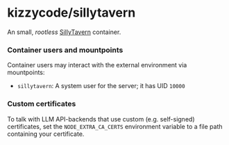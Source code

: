 # kizzycode/sillytavern

An small, *rootless* [SillyTavern](https://github.com/SillyTavern/SillyTavern) container.

### Container users and mountpoints
Container users may interact with the external environment via mountpoints:
- `sillytavern`: A system user for the server; it has UID `10000`

### Custom certificates
To talk with LLM API-backends that use custom (e.g. self-signed) certificates, set the `NODE_EXTRA_CA_CERTS` environment
variable to a file path containing your certificate.
